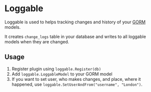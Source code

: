 # Loggable

Loggable is used to helps tracking changes and history of your [GORM](https://github.com/jinzhu/gorm) models.

It creates `change_logs` table in your database and writes to all loggable models when they are changed.


## Usage
 1. Register plugin using `loggable.Register(db)`
 2. Add `loggable.LoggableModel` to your GORM model
 3. If you want to set user, who makes changes, and place, where it happened, use `loggable.SetUserAndFrom("username", "London")`.
